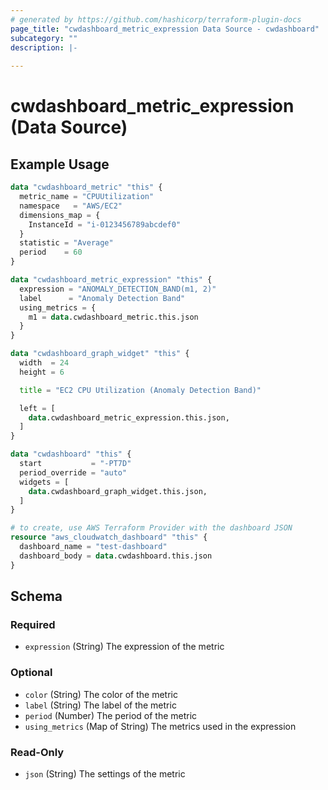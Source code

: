 ```yaml
---
# generated by https://github.com/hashicorp/terraform-plugin-docs
page_title: "cwdashboard_metric_expression Data Source - cwdashboard"
subcategory: ""
description: |-
  
---
```


# cwdashboard_metric_expression (Data Source)



## Example Usage

```terraform
data "cwdashboard_metric" "this" {
  metric_name = "CPUUtilization"
  namespace   = "AWS/EC2"
  dimensions_map = {
    InstanceId = "i-0123456789abcdef0"
  }
  statistic = "Average"
  period    = 60
}

data "cwdashboard_metric_expression" "this" {
  expression = "ANOMALY_DETECTION_BAND(m1, 2)"
  label      = "Anomaly Detection Band"
  using_metrics = {
    m1 = data.cwdashboard_metric.this.json
  }
}

data "cwdashboard_graph_widget" "this" {
  width  = 24
  height = 6

  title = "EC2 CPU Utilization (Anomaly Detection Band)"

  left = [
    data.cwdashboard_metric_expression.this.json,
  ]
}

data "cwdashboard" "this" {
  start           = "-PT7D"
  period_override = "auto"
  widgets = [
    data.cwdashboard_graph_widget.this.json,
  ]
}

# to create, use AWS Terraform Provider with the dashboard JSON
resource "aws_cloudwatch_dashboard" "this" {
  dashboard_name = "test-dashboard"
  dashboard_body = data.cwdashboard.this.json
}
```

<!-- schema generated by tfplugindocs -->
## Schema

### Required

- `expression` (String) The expression of the metric

### Optional

- `color` (String) The color of the metric
- `label` (String) The label of the metric
- `period` (Number) The period of the metric
- `using_metrics` (Map of String) The metrics used in the expression

### Read-Only

- `json` (String) The settings of the metric
